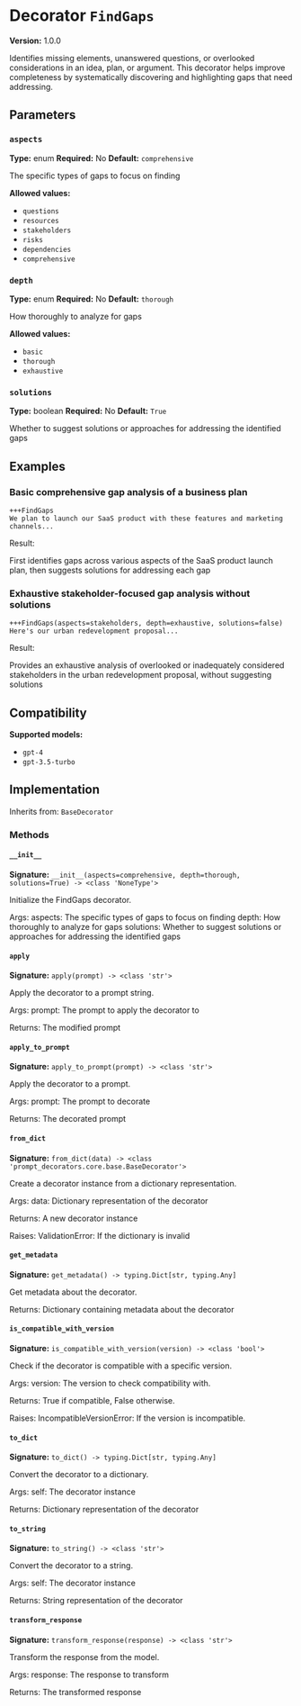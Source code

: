 # Decorator `FindGaps`

**Version:** 1.0.0

Identifies missing elements, unanswered questions, or overlooked considerations in an idea, plan, or argument. This decorator helps improve completeness by systematically discovering and highlighting gaps that need addressing.

## Parameters

### `aspects`

**Type:** enum
**Required:** No
**Default:** `comprehensive`

The specific types of gaps to focus on finding

**Allowed values:**

- `questions`
- `resources`
- `stakeholders`
- `risks`
- `dependencies`
- `comprehensive`

### `depth`

**Type:** enum
**Required:** No
**Default:** `thorough`

How thoroughly to analyze for gaps

**Allowed values:**

- `basic`
- `thorough`
- `exhaustive`

### `solutions`

**Type:** boolean
**Required:** No
**Default:** `True`

Whether to suggest solutions or approaches for addressing the identified gaps

## Examples

### Basic comprehensive gap analysis of a business plan

```
+++FindGaps
We plan to launch our SaaS product with these features and marketing channels...
```

Result:

First identifies gaps across various aspects of the SaaS product launch plan, then suggests solutions for addressing each gap

### Exhaustive stakeholder-focused gap analysis without solutions

```
+++FindGaps(aspects=stakeholders, depth=exhaustive, solutions=false)
Here's our urban redevelopment proposal...
```

Result:

Provides an exhaustive analysis of overlooked or inadequately considered stakeholders in the urban redevelopment proposal, without suggesting solutions

## Compatibility

**Supported models:**

- `gpt-4`
- `gpt-3.5-turbo`

## Implementation

Inherits from: `BaseDecorator`

### Methods

#### `__init__`

**Signature:** `__init__(aspects=comprehensive, depth=thorough, solutions=True) -> <class 'NoneType'>`

Initialize the FindGaps decorator.

Args:
    aspects: The specific types of gaps to focus on finding
    depth: How thoroughly to analyze for gaps
    solutions: Whether to suggest solutions or approaches for addressing the identified gaps

#### `apply`

**Signature:** `apply(prompt) -> <class 'str'>`

Apply the decorator to a prompt string.

Args:
    prompt: The prompt to apply the decorator to


Returns:
    The modified prompt

#### `apply_to_prompt`

**Signature:** `apply_to_prompt(prompt) -> <class 'str'>`

Apply the decorator to a prompt.

Args:
    prompt: The prompt to decorate

Returns:
    The decorated prompt

#### `from_dict`

**Signature:** `from_dict(data) -> <class 'prompt_decorators.core.base.BaseDecorator'>`

Create a decorator instance from a dictionary representation.

Args:
    data: Dictionary representation of the decorator

Returns:
    A new decorator instance

Raises:
    ValidationError: If the dictionary is invalid

#### `get_metadata`

**Signature:** `get_metadata() -> typing.Dict[str, typing.Any]`

Get metadata about the decorator.

Returns:
    Dictionary containing metadata about the decorator

#### `is_compatible_with_version`

**Signature:** `is_compatible_with_version(version) -> <class 'bool'>`

Check if the decorator is compatible with a specific version.

Args:
    version: The version to check compatibility with.


Returns:
    True if compatible, False otherwise.


Raises:
    IncompatibleVersionError: If the version is incompatible.

#### `to_dict`

**Signature:** `to_dict() -> typing.Dict[str, typing.Any]`

Convert the decorator to a dictionary.

Args:
    self: The decorator instance

Returns:
    Dictionary representation of the decorator

#### `to_string`

**Signature:** `to_string() -> <class 'str'>`

Convert the decorator to a string.

Args:
    self: The decorator instance

Returns:
    String representation of the decorator

#### `transform_response`

**Signature:** `transform_response(response) -> <class 'str'>`

Transform the response from the model.

Args:
    response: The response to transform

Returns:
    The transformed response

